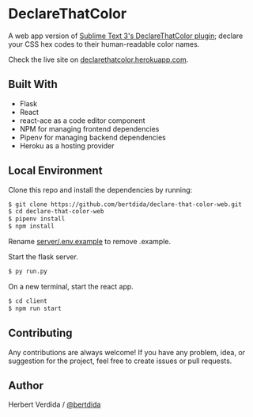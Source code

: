 # DeclareThatColor

A web app version of [Sublime Text 3's DeclareThatColor plugin](https://packagecontrol.io/packages/DeclareThatColor); declare your CSS hex codes to their human-readable color names.

Check the live site on [declarethatcolor.herokuapp.com](https://declarethatcolor.herokuapp.com/).

## Built With

- Flask
- React
- react-ace as a code editor component
- NPM for managing frontend dependencies
- Pipenv for managing backend dependencies
- Heroku as a hosting provider

## Local Environment

Clone this repo and install the dependencies by running:

```bash
$ git clone https://github.com/bertdida/declare-that-color-web.git
$ cd declare-that-color-web
$ pipenv install
$ npm install
```

Rename [server/.env.example](https://github.com/bertdida/declare-that-color-web/blob/main/.env.example) to remove .example.

Start the flask server.

```bash
$ py run.py
```

On a new terminal, start the react app.

```bash
$ cd client
$ npm run start
```

## Contributing

Any contributions are always welcome! If you have any problem, idea, or suggestion for the project, feel free to create issues or pull requests.

## Author

Herbert Verdida / [@bertdida](https://twitter.com/bertdida)
